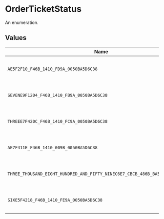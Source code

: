 # OrderTicketStatus

An enumeration.


## Values

| Name                                                                          | Value                                                                         |
| ----------------------------------------------------------------------------- | ----------------------------------------------------------------------------- |
| `AE5F2F10_F46B_1410_FD9A_0050BA5D6C38`                                        | ae5f2f10-f46b-1410-fd9a-0050ba5d6c38                                          |
| `SEVENE9F1204_F46B_1410_FB9A_0050BA5D6C38`                                    | 7e9f1204-f46b-1410-fb9a-0050ba5d6c38                                          |
| `THREEE7F420C_F46B_1410_FC9A_0050BA5D6C38`                                    | 3e7f420c-f46b-1410-fc9a-0050ba5d6c38                                          |
| `AE7F411E_F46B_1410_009B_0050BA5D6C38`                                        | ae7f411e-f46b-1410-009b-0050ba5d6c38                                          |
| `THREE_THOUSAND_EIGHT_HUNDRED_AND_FIFTY_NINEC6E7_CBCB_486B_BA53_77808FE6E593` | 3859c6e7-cbcb-486b-ba53-77808fe6e593                                          |
| `SIXE5F4218_F46B_1410_FE9A_0050BA5D6C38`                                      | 6e5f4218-f46b-1410-fe9a-0050ba5d6c38                                          |